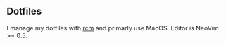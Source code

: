 ## Dotfiles

I manage my dotfiles with [rcm](https://github.com/thoughtbot/rcm) and primarly use MacOS.
Editor is NeoVim >= 0.5.

